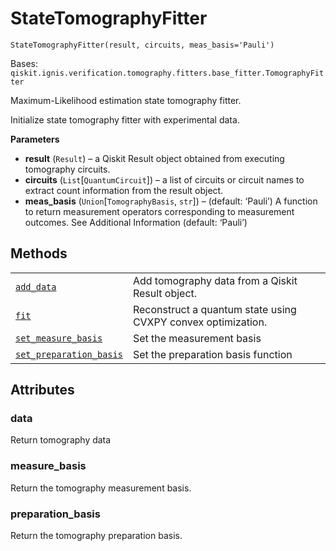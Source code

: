 # StateTomographyFitter

<span id="undefined" />

`StateTomographyFitter(result, circuits, meas_basis='Pauli')`

Bases: `qiskit.ignis.verification.tomography.fitters.base_fitter.TomographyFitter`

Maximum-Likelihood estimation state tomography fitter.

Initialize state tomography fitter with experimental data.

**Parameters**

*   **result** (`Result`) – a Qiskit Result object obtained from executing tomography circuits.
*   **circuits** (`List`\[`QuantumCircuit`]) – a list of circuits or circuit names to extract count information from the result object.
*   **meas\_basis** (`Union`\[`TomographyBasis`, `str`]) – (default: ‘Pauli’) A function to return measurement operators corresponding to measurement outcomes. See Additional Information (default: ‘Pauli’)

## Methods

|                                                                                                                                                                                                                                                |                                                              |
| ---------------------------------------------------------------------------------------------------------------------------------------------------------------------------------------------------------------------------------------------- | ------------------------------------------------------------ |
| [`add_data`](qiskit.ignis.verification.StateTomographyFitter.add_data#qiskit.ignis.verification.StateTomographyFitter.add_data "qiskit.ignis.verification.StateTomographyFitter.add_data")                                                     | Add tomography data from a Qiskit Result object.             |
| [`fit`](qiskit.ignis.verification.StateTomographyFitter.fit#qiskit.ignis.verification.StateTomographyFitter.fit "qiskit.ignis.verification.StateTomographyFitter.fit")                                                                         | Reconstruct a quantum state using CVXPY convex optimization. |
| [`set_measure_basis`](qiskit.ignis.verification.StateTomographyFitter.set_measure_basis#qiskit.ignis.verification.StateTomographyFitter.set_measure_basis "qiskit.ignis.verification.StateTomographyFitter.set_measure_basis")                 | Set the measurement basis                                    |
| [`set_preparation_basis`](qiskit.ignis.verification.StateTomographyFitter.set_preparation_basis#qiskit.ignis.verification.StateTomographyFitter.set_preparation_basis "qiskit.ignis.verification.StateTomographyFitter.set_preparation_basis") | Set the preparation basis function                           |

## Attributes

<span id="undefined" />

### data

Return tomography data

<span id="undefined" />

### measure\_basis

Return the tomography measurement basis.

<span id="undefined" />

### preparation\_basis

Return the tomography preparation basis.
